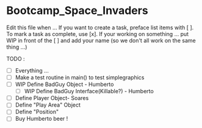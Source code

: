 # Bootcamp_Space_Invaders

Edit this file when ...
If you want to create a task, preface list items with [ ].
To mark a task as complete, use [x].
If your working on something ... put WIP in front of the [ ] and add your name (so we don't all work on the same thing ...)

TODO : 

- [ ] Everything ...
- [ ] Make a test routine in main() to test simplegraphics
- [ ] WIP Define BadGuy Object - Humberto
  - [ ] WIP Define BadGuy Interface(Killable?) - Humberto
- [ ] Define Player Object- Soares
- [ ] Define "Play Area" Object
- [ ] Define "Position"
- [ ] Buy Humberto beer !
